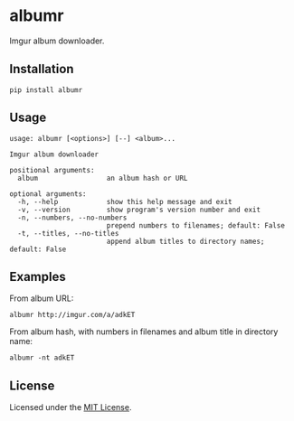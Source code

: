 # albumr

Imgur album downloader.

## Installation

    pip install albumr

## Usage

```
usage: albumr [<options>] [--] <album>...

Imgur album downloader

positional arguments:
  album                 an album hash or URL

optional arguments:
  -h, --help            show this help message and exit
  -v, --version         show program's version number and exit
  -n, --numbers, --no-numbers
                        prepend numbers to filenames; default: False
  -t, --titles, --no-titles
                        append album titles to directory names; default: False
```

## Examples

From album URL:

    albumr http://imgur.com/a/adkET

From album hash, with numbers in filenames and album title in directory name:

    albumr -nt adkET

## License

Licensed under the [MIT License](http://www.opensource.org/licenses/MIT).
